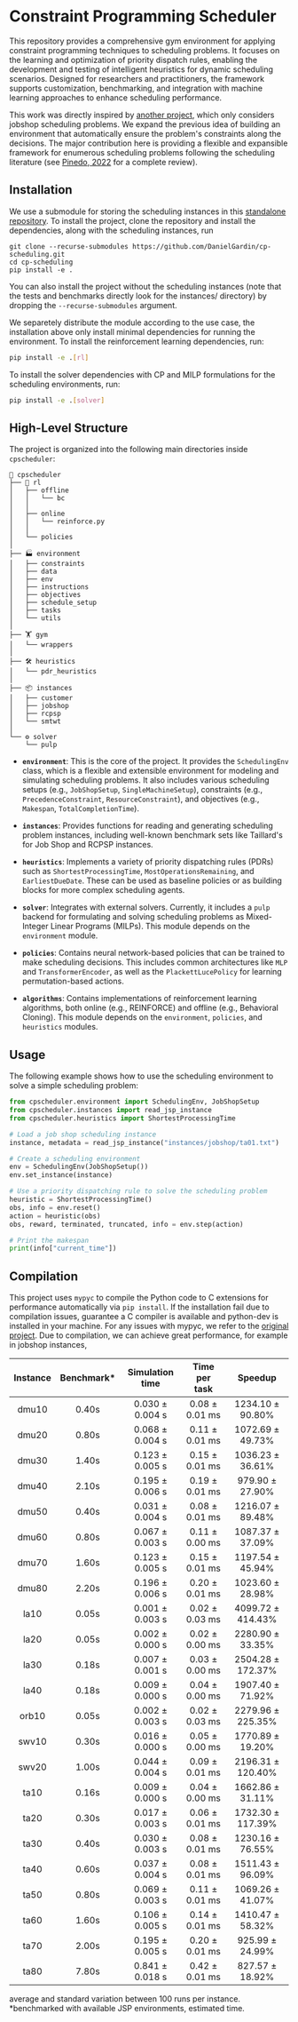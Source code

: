 # Constraint Programming Scheduler

This repository provides a comprehensive gym environment for applying constraint programming techniques to scheduling problems.
It focuses on the learning and optimization of priority dispatch rules, enabling the development and testing of intelligent heuristics for dynamic scheduling scenarios.
Designed for researchers and practitioners, the framework supports customization, benchmarking, and integration with machine learning approaches to enhance scheduling performance.

This work was directly inspired by [another project](https://github.com/ingambe/JobShopCPEnv), which only considers jobshop scheduling problems.
We expand the previous idea of building an environment that automatically ensure the problem's constraints along the decisions.
The major contribution here is providing a flexible and expansible framework for enumerous scheduling problems following the scheduling literature (see [Pinedo, 2022](https://link.springer.com/book/10.1007/978-3-031-05921-6) for a complete review).


## Installation

 We use a submodule for storing the scheduling instances in this [standalone repository](https://github.com/DanielGardin/scheduling-instances).
To install the project, clone the repository and install the dependencies, along with the scheduling instances, run

```bash'
git clone --recurse-submodules https://github.com/DanielGardin/cp-scheduling.git
cd cp-scheduling
pip install -e .
```
You can also install the project without the scheduling instances (note that the tests and benchmarks directly look for the instances/ directory) by dropping the `--recurse-submodules` argument.

We separetely distribute the module according to the use case, the installation above only install minimal dependencies for running the environment.
To install the reinforcement learning dependencies, run:

```bash
pip install -e .[rl]
```

To install the solver dependencies with CP and MILP formulations for the scheduling environments, run:

```bash
pip install -e .[solver]
```

## High-Level Structure

The project is organized into the following main directories inside `cpscheduler`:

```
🧩 cpscheduler
├── 🧠 rl
│   ├── offline
│   │   └── bc
│   │
│   ├── online
│   │   └── reinforce.py
│   │
│   └── policies
│
├── 🏭 environment
│   ├── constraints
│   ├── data
│   ├── env
│   ├── instructions
│   ├── objectives
│   ├── schedule_setup
│   ├── tasks
│   └── utils
│
├── 🏋️ gym
│   └── wrappers
│
├── 🛠️ heuristics
│   └── pdr_heuristics
│
├── 📦 instances
│   ├── customer
│   ├── jobshop
│   ├── rcpsp
│   └── smtwt
│
└── ⚙️ solver
    └── pulp
```

-   **`environment`**: This is the core of the project. It provides the `SchedulingEnv` class, which is a flexible and extensible environment for modeling and simulating scheduling problems. It also includes various scheduling setups (e.g., `JobShopSetup`, `SingleMachineSetup`), constraints (e.g., `PrecedenceConstraint`, `ResourceConstraint`), and objectives (e.g., `Makespan`, `TotalCompletionTime`).

-   **`instances`**: Provides functions for reading and generating scheduling problem instances, including well-known benchmark sets like Taillard's for Job Shop and RCPSP instances.
-   **`heuristics`**: Implements a variety of priority dispatching rules (PDRs) such as `ShortestProcessingTime`, `MostOperationsRemaining`, and `EarliestDueDate`. These can be used as baseline policies or as building blocks for more complex scheduling agents.
-   **`solver`**: Integrates with external solvers. Currently, it includes a `pulp` backend for formulating and solving scheduling problems as Mixed-Integer Linear Programs (MILPs). This module depends on the `environment` module.
-   **`policies`**: Contains neural network-based policies that can be trained to make scheduling decisions. This includes common architectures like `MLP` and `TransformerEncoder`, as well as the `PlackettLucePolicy` for learning permutation-based actions.
-   **`algorithms`**: Contains implementations of reinforcement learning algorithms, both online (e.g., REINFORCE) and offline (e.g., Behavioral Cloning). This module depends on the `environment`, `policies`, and `heuristics` modules.

## Usage

The following example shows how to use the scheduling environment to solve a simple scheduling problem:

```python
from cpscheduler.environment import SchedulingEnv, JobShopSetup
from cpscheduler.instances import read_jsp_instance
from cpscheduler.heuristics import ShortestProcessingTime

# Load a job shop scheduling instance
instance, metadata = read_jsp_instance("instances/jobshop/ta01.txt")

# Create a scheduling environment
env = SchedulingEnv(JobShopSetup())
env.set_instance(instance)

# Use a priority dispatching rule to solve the scheduling problem
heuristic = ShortestProcessingTime()
obs, info = env.reset()
action = heuristic(obs)
obs, reward, terminated, truncated, info = env.step(action)

# Print the makespan
print(info["current_time"])
```


## Compilation

This project uses `mypyc` to compile the Python code to C extensions for performance automatically via `pip install`.
If the installation fail due to compilation issues, guarantee a C compiler is available and python-dev is installed in your machine.
For any issues with mypyc, we refer to the [original project](https://github.com/mypyc/mypyc). 
Due to compilation, we can achieve great performance, for example in jobshop instances,

| Instance | Benchmark* | Simulation time | Time per task  |      Speedup      |
| :------: | :-------:  | :-------------: | :------------: | :---------------: |
|  dmu10   |   0.40s    | 0.030 ± 0.004 s | 0.08 ± 0.01 ms |  1234.10 ± 90.80% |
|  dmu20   |   0.80s    | 0.068 ± 0.004 s | 0.11 ± 0.01 ms |  1072.69 ± 49.73% |
|  dmu30   |   1.40s    | 0.123 ± 0.005 s | 0.15 ± 0.01 ms |  1036.23 ± 36.61% |
|  dmu40   |   2.10s    | 0.195 ± 0.006 s | 0.19 ± 0.01 ms |  979.90 ± 27.90%  |
|  dmu50   |   0.40s    | 0.031 ± 0.004 s | 0.08 ± 0.01 ms |  1216.07 ± 89.48% |
|  dmu60   |   0.80s    | 0.067 ± 0.003 s | 0.11 ± 0.00 ms |  1087.37 ± 37.09% |
|  dmu70   |   1.60s    | 0.123 ± 0.005 s | 0.15 ± 0.01 ms |  1197.54 ± 45.94% |
|  dmu80   |   2.20s    | 0.196 ± 0.006 s | 0.20 ± 0.01 ms |  1023.60 ± 28.98% |
|   la10   |   0.05s    | 0.001 ± 0.003 s | 0.02 ± 0.03 ms | 4099.72 ± 414.43% |
|   la20   |   0.05s    | 0.002 ± 0.000 s | 0.02 ± 0.00 ms |  2280.90 ± 33.35% |
|   la30   |   0.18s    | 0.007 ± 0.001 s | 0.03 ± 0.00 ms | 2504.28 ± 172.37% |
|   la40   |   0.18s    | 0.009 ± 0.000 s | 0.04 ± 0.00 ms |  1907.40 ± 71.92% |
|  orb10   |   0.05s    | 0.002 ± 0.003 s | 0.02 ± 0.03 ms | 2279.96 ± 225.35% |
|  swv10   |   0.30s    | 0.016 ± 0.000 s | 0.05 ± 0.00 ms |  1770.89 ± 19.20% |
|  swv20   |   1.00s    | 0.044 ± 0.004 s | 0.09 ± 0.01 ms | 2196.31 ± 120.40% |
|   ta10   |   0.16s    | 0.009 ± 0.000 s | 0.04 ± 0.00 ms |  1662.86 ± 31.11% |
|   ta20   |   0.30s    | 0.017 ± 0.003 s | 0.06 ± 0.01 ms | 1732.30 ± 117.39% |
|   ta30   |   0.40s    | 0.030 ± 0.003 s | 0.08 ± 0.01 ms |  1230.16 ± 76.55% |
|   ta40   |   0.60s    | 0.037 ± 0.004 s | 0.08 ± 0.01 ms |  1511.43 ± 96.09% |
|   ta50   |   0.80s    | 0.069 ± 0.003 s | 0.11 ± 0.01 ms |  1069.26 ± 41.07% |
|   ta60   |   1.60s    | 0.106 ± 0.005 s | 0.14 ± 0.01 ms |  1410.47 ± 58.32% |
|   ta70   |   2.00s    | 0.195 ± 0.005 s | 0.20 ± 0.01 ms |  925.99 ± 24.99%  |
|   ta80   |   7.80s    | 0.841 ± 0.018 s | 0.42 ± 0.01 ms |  827.57 ± 18.92%  |

average and standard variation between 100 runs per instance.\
*benchmarked with available JSP environments, estimated time.